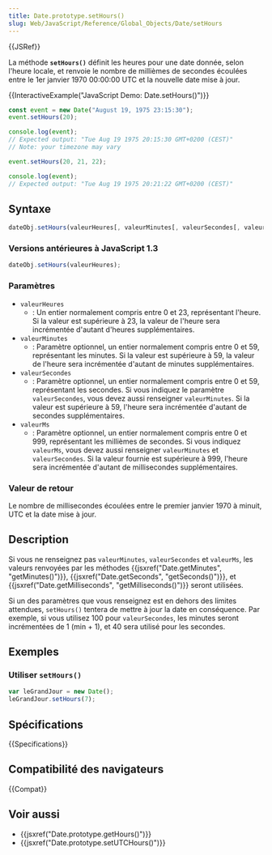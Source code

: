 ```yaml
---
title: Date.prototype.setHours()
slug: Web/JavaScript/Reference/Global_Objects/Date/setHours
---
```


{{JSRef}}

La méthode **`setHours()`** définit les heures pour une date donnée, selon l'heure locale, et renvoie le nombre de millièmes de secondes écoulées entre le 1er janvier 1970 00:00:00 UTC et la nouvelle date mise à jour.

{{InteractiveExample("JavaScript Demo: Date.setHours()")}}

```js interactive-example
const event = new Date("August 19, 1975 23:15:30");
event.setHours(20);

console.log(event);
// Expected output: "Tue Aug 19 1975 20:15:30 GMT+0200 (CEST)"
// Note: your timezone may vary

event.setHours(20, 21, 22);

console.log(event);
// Expected output: "Tue Aug 19 1975 20:21:22 GMT+0200 (CEST)"
```

## Syntaxe

```js
dateObj.setHours(valeurHeures[, valeurMinutes[, valeurSecondes[, valeurMs]]])
```

### Versions antérieures à JavaScript 1.3

```js
dateObj.setHours(valeurHeures);
```

### Paramètres

- `valeurHeures`
  - : Un entier normalement compris entre 0 et 23, représentant l'heure. Si la valeur est supérieure à 23, la valeur de l'heure sera incrémentée d'autant d'heures supplémentaires.
- `valeurMinutes`
  - : Paramètre optionnel, un entier normalement compris entre 0 et 59, représentant les minutes. Si la valeur est supérieure à 59, la valeur de l'heure sera incrémentée d'autant de minutes supplémentaires.
- `valeurSecondes`
  - : Paramètre optionnel, un entier normalement compris entre 0 et 59, représentant les secondes. Si vous indiquez le paramètre `valeurSecondes`, vous devez aussi renseigner `valeurMinutes`. Si la valeur est supérieure à 59, l'heure sera incrémentée d'autant de secondes supplémentaires.
- `valeurMs`
  - : Paramètre optionnel, un entier normalement compris entre 0 et 999, représentant les millièmes de secondes. Si vous indiquez `valeurMs`, vous devez aussi renseigner `valeurMinutes` et `valeurSecondes`. Si la valeur fournie est supérieure à 999, l'heure sera incrémentée d'autant de millisecondes supplémentaires.

### Valeur de retour

Le nombre de millisecondes écoulées entre le premier janvier 1970 à minuit, UTC et la date mise à jour.

## Description

Si vous ne renseignez pas `valeurMinutes`, `valeurSecondes` et `valeurMs`, les valeurs renvoyées par les méthodes {{jsxref("Date.getMinutes", "getMinutes()")}}, {{jsxref("Date.getSeconds", "getSeconds()")}}, et {{jsxref("Date.getMilliseconds", "getMilliseconds()")}} seront utilisées.

Si un des paramètres que vous renseignez est en dehors des limites attendues, `setHours()` tentera de mettre à jour la date en conséquence. Par exemple, si vous utilisez 100 pour `valeurSecondes`, les minutes seront incrémentées de 1 (min + 1), et 40 sera utilisé pour les secondes.

## Exemples

### Utiliser `setHours()`

```js
var leGrandJour = new Date();
leGrandJour.setHours(7);
```

## Spécifications

{{Specifications}}

## Compatibilité des navigateurs

{{Compat}}

## Voir aussi

- {{jsxref("Date.prototype.getHours()")}}
- {{jsxref("Date.prototype.setUTCHours()")}}

